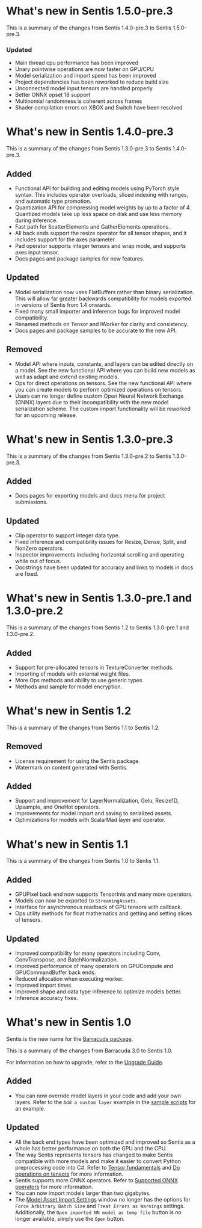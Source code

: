 # What's new in Sentis 1.5.0-pre.3

This is a summary of the changes from Sentis 1.4.0-pre.3 to Sentis 1.5.0-pre.3.

### Updated
- Main thread cpu performance has been improved
- Unary pointwise operations are now faster on GPU/CPU
- Model serialization and import speed has been improved
- Project dependencies has been reworked to reduce build size
- Unconnected model input tensors are handled properly
- Better ONNX opset 18 support 
- Multinomial randomness is coherent across frames
- Shader compilation errors on XBOX and Switch have been resolved

# What's new in Sentis 1.4.0-pre.3

This is a summary of the changes from Sentis 1.3.0-pre.3 to Sentis 1.4.0-pre.3.

## Added

- Functional API for building and editing models using PyTorch style syntax. This includes operator overloads, sliced indexing with ranges, and automatic type promotion.
- Quantization API for compressing model weights by up to a factor of 4. Quantized models take up less space on disk and use less memory during inference.
- Fast path for ScatterElements and GatherElements operations.
- All back ends support the resize operator for all tensor shapes, and it includes support for the axes parameter.
- Pad operator supports integer tensors and wrap mode, and supports axes input tensor.
- Docs pages and package samples for new features.

## Updated

- Model serialization now uses FlatBuffers rather than binary serialization. This will allow far greater backwards compatibility for models exported in versions of Sentis from 1.4 onwards.
- Fixed many small importer and inference bugs for improved model compatibility.
- Renamed methods on Tensor and IWorker for clarity and consistency.
- Docs pages and package samples to be accurate to the new API.

## Removed

- Model API where inputs, constants, and layers can be edited directly on a model. See the new functional API where you can build new models as well as adapt and extend existing models. 
- Ops for direct operations on tensors. See the new functional API where you can create models to perform optimized operations on tensors.
- Users can no longer define custom Open Neural Network Exchange (ONNX) layers due to their incompatibility with the new model serialization scheme. The custom import functionality will be reworked for an upcoming release.

# What's new in Sentis 1.3.0-pre.3

This is a summary of the changes from Sentis 1.3.0-pre.2 to Sentis 1.3.0-pre.3.

## Added

- Docs pages for exporting models and docs menu for project submissions.

## Updated

- Clip operator to support integer data type.
- Fixed inference and compatibility issues for Resize, Dense, Split, and NonZero operators.
- Inspector improvements including horizontal scrolling and operating while out of focus.
- Docstrings have been updated for accuracy and links to models in docs are fixed.

# What's new in Sentis 1.3.0-pre.1 and 1.3.0-pre.2

This is a summary of the changes from Sentis 1.2 to Sentis 1.3.0-pre.1 and 1.3.0-pre.2.

## Added

- Support for pre-allocated tensors in TextureConverter methods.
- Importing of models with external weight files.
- More Ops methods and ability to use generic types.
- Methods and sample for model encryption.

# What's new in Sentis 1.2

This is a summary of the changes from Sentis 1.1 to Sentis 1.2.

## Removed

- License requirement for using the Sentis package.
- Watermark on content generated with Sentis.

## Added

- Support and improvement for LayerNormalization, Gelu, Resize1D, Upsample, and OneHot operators.
- Improvements for model import and saving to serialized assets.
- Optimizations for models with ScalarMad layer and operator.

# What's new in Sentis 1.1

This is a summary of the changes from Sentis 1.0 to Sentis 1.1.

## Added

- GPUPixel back end now supports TensorInts and many more operators.
- Models can now be exported to `StreamingAssets`.
- Interface for asynchronous readback of GPU tensors with callback.
- Ops utility methods for float mathematics and getting and setting slices of tensors. 

## Updated

- Improved compatibility for many operators including Conv, ConvTranspose, and BatchNormalization.
- Improved performance of many operators on GPUCompute and GPUCommandBuffer back ends.
- Reduced allocation when executing worker.
- Improved import times.
- Improved shape and data type inference to optimize models better.
- Inference accuracy fixes.

# What's new in Sentis 1.0

Sentis is the new name for the [Barracuda package](https://docs.unity3d.com/Packages/com.unity.barracuda@3.0/manual/index.html).

This is a summary of the changes from Barracuda 3.0 to Sentis 1.0.

For information on how to upgrade, refer to the [Upgrade Guide](upgrade-guide.md).

## Added

- You can now override model layers in your code and add your own layers. Refer to the `Add a custom layer` example in the [sample scripts](package-samples.md) for an example.


## Updated

- All the back end types have been optimized and improved so Sentis as a whole has better performance on both the GPU and the CPU.
- The way Sentis represents tensors has changed to make Sentis compatible with more models and make it easier to convert Python preprocessing code into C#. Refer to [Tensor fundamentals](tensor-fundamentals.md) and [Do operations on tensors](do-operations-on-tensors.md) for more information.
- Sentis supports more ONNX operators. Refer to [Supported ONNX operators](supported-operators.md) for more information. 
- You can now import models larger than two gigabytes.
- The [Model Asset Import Settings](onnx-model-importer-properties.md) window no longer has the options for `Force Arbitrary Batch Size` and `Treat Errors as Warnings` settings. Additionally, the `Open imported NN model as temp file` button is no longer available, simply use the `Open` button.